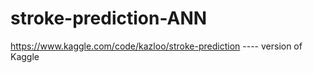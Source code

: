 # stroke-prediction-ANN

https://www.kaggle.com/code/kazloo/stroke-prediction ---- version of Kaggle
